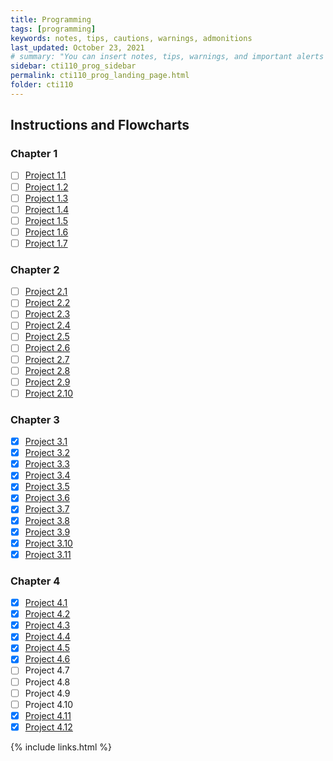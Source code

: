 ```yaml
---
title: Programming
tags: [programming]
keywords: notes, tips, cautions, warnings, admonitions
last_updated: October 23, 2021
# summary: "You can insert notes, tips, warnings, and important alerts in your content. These notes are stored as shortcodes made available through the linksrefs.hmtl include."
sidebar: cti110_prog_sidebar
permalink: cti110_prog_landing_page.html
folder: cti110
---
```

## Instructions and Flowcharts

### Chapter 1

- [ ] [Project 1.1](prog_1.1_Readme)
- [ ] [Project 1.2](prog_1.2_Readme)
- [ ] [Project 1.3](prog_1.3_Readme)
- [ ] [Project 1.4](prog_1.4_Readme)
- [ ] [Project 1.5](prog_1.5_Readme)
- [ ] [Project 1.6](prog_1.6_Readme)
- [ ] [Project 1.7](prog_1.7_Readme)

<!-- - [ ] [Project 1.8](prog_1.8_Readme)
- [ ] [Project 1.9](prog_1.9_Readme)
- [ ] [Project 1.10](prog_1.10_Readme) -->

### Chapter 2

- [ ] [Project 2.1](prog_2.1_Readme)
- [ ] [Project 2.2](prog_2.2_Readme)
- [ ] [Project 2.3](prog_2.3_Readme)
- [ ] [Project 2.4](prog_2.4_Readme)
- [ ] [Project 2.5](prog_2.5_Readme)
- [ ] [Project 2.6](prog_2.6_Readme)
- [ ] [Project 2.7](prog_2.7_Readme)
- [ ] [Project 2.8](prog_2.8_Readme)
- [ ] [Project 2.9](prog_2.9_Readme)
- [ ] [Project 2.10](prog_2.10_Readme)

### Chapter 3

- [X] [Project 3.1](prog_3.1_equilateral)
- [X] [Project 3.2](prog_3.2_right)
- [X] [Project 3.3](prog_3.3_guess)
- [X] [Project 3.4](prog_3.4_bouncy)
- [X] [Project 3.5](prog_3.5_population)
- [X] [Project 3.6](prog_3.6_leibniz)
- [X] [Project 3.7](prog_3.7_salary)
- [X] [Project 3.8](prog_3.8_gcd)
- [X] [Project 3.9](prog_3.9_sum)
- [X] [Project 3.10](prog_3.10_tidbit)
- [X] [Project 3.11](prog_3.11_sevens)

### Chapter 4

- [X] [Project 4.1](prog_4.1_encrypt)
- [X] [Project 4.2](prog_4.2_decrypt)
- [X] [Project 4.3](prog_4.3_Readme)
- [X] [Project 4.4](prog_4.4_Readme)
- [X] [Project 4.5](prog_4.5_Readme)
- [X] [Project 4.6](prog_4.6_encrypt)
- [ ] Project 4.7
- [ ] Project 4.8
- [ ] Project 4.9
- [ ] Project 4.10
- [X] [Project 4.11](prog_4.11_textanalysis)
- [X] [Project 4.12](prog_4.12_payroll)

<!-- 
<table>
<colgroup>
<col width="30%" />
<col width="70%" />
</colgroup>
<thead>
<tr class="header">
<th>### Chapter 1</th>
<th>Description</th>
</tr>
</thead>
<tbody>
<tr>
<td markdown="span">
[Project 1.1](prog_2.4_sphere)

Project 1.2

 [Project 1.3](prog_1.3_Readme)
 [Project 1.4](prog_1.4_Readme)
 [Project 1.5](prog_1.5_Readme)
 [Project 1.6](prog_1.6_Readme)
 [Project 1.7](prog_1.7_Readme)
 [Project 1.8](prog_1.8_Readme)
 [Project 1.9](prog_1.9_Readme)
 [Project 1.10](prog_1.10_Readme)
</td>
<td markdown="span">Some descriptive text. This is a markdown link to [Google](http://google.com). Or see [some link][mydoc_tags].</td>
</tr>
<tr>
<td markdown="span">Second column **fields**</td>
<td markdown="span">Some more descriptive text.
</td>
</tr>
</tbody>
</table> 
-->

{% include links.html %}
